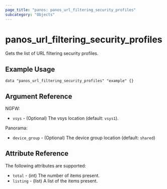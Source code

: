 ```yaml
---
page_title: "panos: panos_url_filtering_security_profiles"
subcategory: "Objects"
---
```


# panos_url_filtering_security_profiles

Gets the list of URL filtering security profiles.


## Example Usage

```hcl
data "panos_url_filtering_security_profiles" "example" {}
```


## Argument Reference

NGFW:

* `vsys` - (Optional) The vsys location (default: `vsys1`).

Panorama:

* `device_group` - (Optional) The device group location (default: `shared`)


## Attribute Reference

The following attributes are supported:

* `total` - (int) The number of items present.
* `listing` - (list) A list of the items present.
